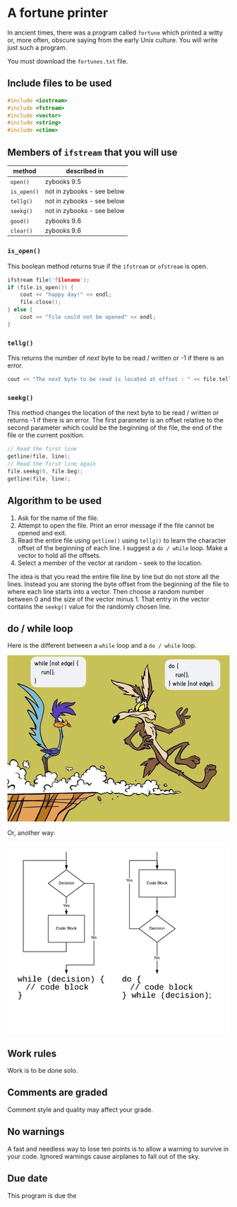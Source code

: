 # A fortune printer

In ancient times, there was a program called `fortune` which printed a witty or, more often, obscure saying from the early Unix culture. You will write just such a program.

You must download the `fortunes.txt` file.

## Include files to be used

```c++
#include <iostream>
#include <fstream>
#include <vector>
#include <string>
#include <ctime>
```

## Members of `ifstream` that you will use

| method | described in |
| ------ | -------- |
| `open()` | zybooks 9.5 |
| `is_open()` | not in zybooks - see below |
| `tellg()` | not in zybooks - see below |
| `seekg()` | not in zybooks - see below |
| `good()` | zybooks 9.6 |
| `clear()` | zybooks 9.6 |

### `is_open()`

This boolean method returns true if the `ifstream` or `ofstream` is open.

```c++
ifstream file('filename');
if (file.is_open()) {
    cout << "happy day!" << endl;
    file.close();
} else {
    cout << "file could not be opened" << endl;
}
```

### `tellg()`

This returns the number of *next* byte to be read / written or -1 if there is an error.

```c++
cout << "The next byte to be read is located at offset : " << file.tellg() << endl;
```

### `seekg()`

This method changes the location of the next byte to be read / written or returns -1 if there is an error. The first parameter is an offset relative to the second parameter which could be the beginning of the file, the end of the file or the current position.

```c++
// Read the first line
getline(file, line);
// Read the first line again
file.seekg(0, file.beg);
getline(file, line);
```

## Algorithm to be used

1. Ask for the name of the file.
2. Attempt to open the file. Print an error message if the file cannot be opened and exit.
3. Read the entire file using `getline()` using `tellg()` to learn the character offset of the beginning of each line. I suggest a `do / while` loop. Make a vector to hold all the offsets.
4. Select a member of the vector at random - seek to the location.

The idea is that you read the entire file line by line but do not store all the lines. Instead you are storing the byte offset from the beginning of the file to where each line starts into a vector. Then choose a random number between 0 and the size of the vector minus 1. That entry in the vector contains the `seekg()` value for the randomly chosen line.

## do / while loop

Here is the different between a `while` loop and a `do / while` loop.

![this explains it all](./dowhile.jpg)

Or, another way:

![this also explains it all](./do_while.png)

## Work rules

Work is to be done solo.

## Comments are graded

Comment style and quality may affect your grade.

## No warnings

A fast and needless way to lose ten points is to allow a warning to survive in your code. Ignored warnings cause airplanes to fall out of the sky.

## Due date

This program is due the 